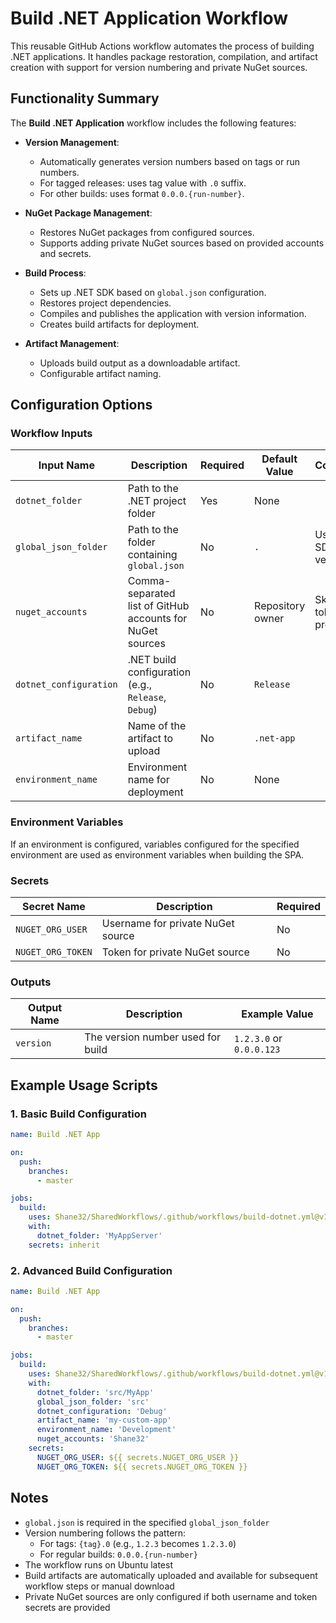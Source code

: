 # Build .NET Application Workflow

This reusable GitHub Actions workflow automates the process of building .NET applications. It handles package restoration, compilation, and artifact creation with support for version numbering and private NuGet sources.

## Functionality Summary

The **Build .NET Application** workflow includes the following features:

- **Version Management**:
  - Automatically generates version numbers based on tags or run numbers.
  - For tagged releases: uses tag value with `.0` suffix.
  - For other builds: uses format `0.0.0.{run-number}`.

- **NuGet Package Management**:
  - Restores NuGet packages from configured sources.
  - Supports adding private NuGet sources based on provided accounts and secrets.

- **Build Process**:
  - Sets up .NET SDK based on `global.json` configuration.
  - Restores project dependencies.
  - Compiles and publishes the application with version information.
  - Creates build artifacts for deployment.

- **Artifact Management**:
  - Uploads build output as a downloadable artifact.
  - Configurable artifact naming.

## Configuration Options

### Workflow Inputs

| **Input Name**          | **Description**                                          | **Required** | **Default Value**   | **Comments** |
|------------------------|-----------------------------------------------------------|--------------|---------------------|--------------|
| `dotnet_folder`        | Path to the .NET project folder                           | Yes          | None                |              |
| `global_json_folder`   | Path to the folder containing `global.json`               | No           | `.`                 | Used for SDK version |
| `nuget_accounts`       | Comma-separated list of GitHub accounts for NuGet sources | No           | Repository owner    | Skipped if tokens not provided |
| `dotnet_configuration` | .NET build configuration (e.g., `Release`, `Debug`)       | No           | `Release`           |              |
| `artifact_name`        | Name of the artifact to upload                            | No           | `.net-app`          |              |
| `environment_name`     | Environment name for deployment                           | No           | None                |              |

### Environment Variables

If an environment is configured, variables configured for the specified environment are used as environment variables when building the SPA.

### Secrets

| **Secret Name**       | **Description**                                  | **Required** |
|-----------------------|--------------------------------------------------|--------------|
| `NUGET_ORG_USER`      | Username for private NuGet source                | No           |
| `NUGET_ORG_TOKEN`     | Token for private NuGet source                   | No           |

### Outputs

| **Output Name** | **Description**                    | **Example Value** |
|-----------------|------------------------------------|-------------------|
| `version`       | The version number used for build  | `1.2.3.0` or `0.0.0.123` |

## Example Usage Scripts

### 1. Basic Build Configuration

```yaml
name: Build .NET App

on:
  push:
    branches:
      - master

jobs:
  build:
    uses: Shane32/SharedWorkflows/.github/workflows/build-dotnet.yml@v1
    with:
      dotnet_folder: 'MyAppServer'
    secrets: inherit
```

### 2. Advanced Build Configuration

```yaml
name: Build .NET App

on:
  push:
    branches:
      - master

jobs:
  build:
    uses: Shane32/SharedWorkflows/.github/workflows/build-dotnet.yml@v1
    with:
      dotnet_folder: 'src/MyApp'
      global_json_folder: 'src'
      dotnet_configuration: 'Debug'
      artifact_name: 'my-custom-app'
      environment_name: 'Development'
      nuget_accounts: 'Shane32'
    secrets:
      NUGET_ORG_USER: ${{ secrets.NUGET_ORG_USER }}
      NUGET_ORG_TOKEN: ${{ secrets.NUGET_ORG_TOKEN }}
```

## Notes

- `global.json` is required in the specified `global_json_folder`
- Version numbering follows the pattern:
  - For tags: `{tag}.0` (e.g., `1.2.3` becomes `1.2.3.0`)
  - For regular builds: `0.0.0.{run-number}`
- The workflow runs on Ubuntu latest
- Build artifacts are automatically uploaded and available for subsequent workflow steps or manual download
- Private NuGet sources are only configured if both username and token secrets are provided
